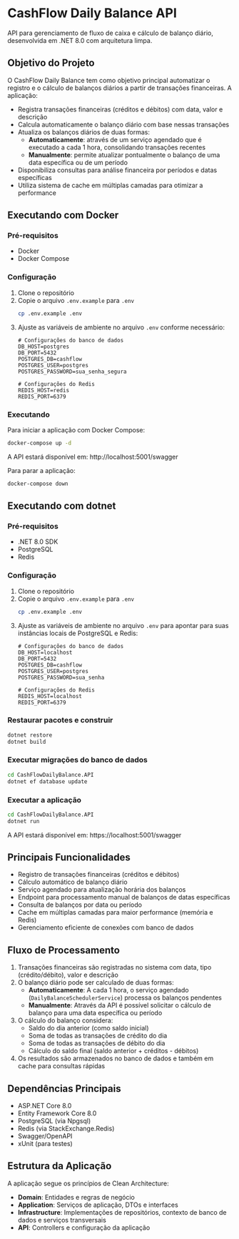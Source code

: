 # CashFlow Daily Balance API

API para gerenciamento de fluxo de caixa e cálculo de balanço diário, desenvolvida em .NET 8.0 com arquitetura limpa.

## Objetivo do Projeto

O CashFlow Daily Balance tem como objetivo principal automatizar o registro e o cálculo de balanços diários a partir de transações financeiras. A aplicação:

- Registra transações financeiras (créditos e débitos) com data, valor e descrição
- Calcula automaticamente o balanço diário com base nessas transações
- Atualiza os balanços diários de duas formas:
  - **Automaticamente**: através de um serviço agendado que é executado a cada 1 hora, consolidando transações recentes
  - **Manualmente**: permite atualizar pontualmente o balanço de uma data específica ou de um período
- Disponibiliza consultas para análise financeira por períodos e datas específicas
- Utiliza sistema de cache em múltiplas camadas para otimizar a performance

## Executando com Docker

### Pré-requisitos
- Docker
- Docker Compose

### Configuração
1. Clone o repositório
2. Copie o arquivo `.env.example` para `.env`
   ```bash
   cp .env.example .env
   ```
3. Ajuste as variáveis de ambiente no arquivo `.env` conforme necessário:
   ```
   # Configurações do banco de dados
   DB_HOST=postgres
   DB_PORT=5432
   POSTGRES_DB=cashflow
   POSTGRES_USER=postgres
   POSTGRES_PASSWORD=sua_senha_segura
   
   # Configurações do Redis
   REDIS_HOST=redis
   REDIS_PORT=6379
   ```

### Executando
Para iniciar a aplicação com Docker Compose:
```bash
docker-compose up -d
```

A API estará disponível em: http://localhost:5001/swagger

Para parar a aplicação:
```bash
docker-compose down
```

## Executando com dotnet

### Pré-requisitos
- .NET 8.0 SDK
- PostgreSQL
- Redis

### Configuração
1. Clone o repositório
2. Copie o arquivo `.env.example` para `.env`
   ```bash
   cp .env.example .env
   ```
3. Ajuste as variáveis de ambiente no arquivo `.env` para apontar para suas instâncias locais de PostgreSQL e Redis:
   ```
   # Configurações do banco de dados
   DB_HOST=localhost
   DB_PORT=5432
   POSTGRES_DB=cashflow
   POSTGRES_USER=postgres
   POSTGRES_PASSWORD=sua_senha
   
   # Configurações do Redis
   REDIS_HOST=localhost
   REDIS_PORT=6379
   ```

### Restaurar pacotes e construir
```bash
dotnet restore
dotnet build
```

### Executar migrações do banco de dados
```bash
cd CashFlowDailyBalance.API
dotnet ef database update
```

### Executar a aplicação
```bash
cd CashFlowDailyBalance.API
dotnet run
```

A API estará disponível em: https://localhost:5001/swagger

## Principais Funcionalidades

- Registro de transações financeiras (créditos e débitos)
- Cálculo automático de balanço diário
- Serviço agendado para atualização horária dos balanços
- Endpoint para processamento manual de balanços de datas específicas
- Consulta de balanços por data ou período
- Cache em múltiplas camadas para maior performance (memória e Redis)
- Gerenciamento eficiente de conexões com banco de dados

## Fluxo de Processamento

1. Transações financeiras são registradas no sistema com data, tipo (crédito/débito), valor e descrição
2. O balanço diário pode ser calculado de duas formas:
   - **Automaticamente**: A cada 1 hora, o serviço agendado (`DailyBalanceSchedulerService`) processa os balanços pendentes
   - **Manualmente**: Através da API é possível solicitar o cálculo de balanço para uma data específica ou período
3. O cálculo do balanço considera:
   - Saldo do dia anterior (como saldo inicial)
   - Soma de todas as transações de crédito do dia
   - Soma de todas as transações de débito do dia
   - Cálculo do saldo final (saldo anterior + créditos - débitos)
4. Os resultados são armazenados no banco de dados e também em cache para consultas rápidas

## Dependências Principais

- ASP.NET Core 8.0
- Entity Framework Core 8.0
- PostgreSQL (via Npgsql)
- Redis (via StackExchange.Redis)
- Swagger/OpenAPI
- xUnit (para testes)

## Estrutura da Aplicação

A aplicação segue os princípios de Clean Architecture:

- **Domain**: Entidades e regras de negócio
- **Application**: Serviços de aplicação, DTOs e interfaces
- **Infrastructure**: Implementações de repositórios, contexto de banco de dados e serviços transversais
- **API**: Controllers e configuração da aplicação 